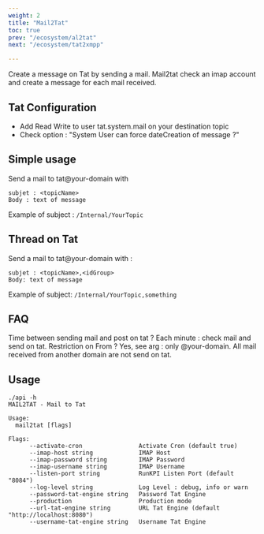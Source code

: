 ```yaml
---
weight: 2
title: "Mail2Tat"
toc: true
prev: "/ecosystem/al2tat"
next: "/ecosystem/tat2xmpp"

---
```


Create a message on Tat by sending a mail. Mail2tat check an imap account
and create a message for each mail received.

## Tat Configuration

* Add Read Write to user tat.system.mail on your destination topic
* Check option : "System User can force dateCreation of message ?"

## Simple usage

Send a mail to tat@your-domain with
```
subjet : <topicName>
Body : text of message
```
Example of subject : `/Internal/YourTopic`

## Thread on Tat

Send a mail to tat@your-domain with :
```
subjet : <topicName>,<idGroup>
Body: text of message
```

Example of subject: `/Internal/YourTopic,something`

## FAQ
Time between sending mail and post on tat ? Each minute : check mail and send on tat.
Restriction on From ? Yes, see arg  : only @your-domain. All mail received from another domain are not send on tat.

## Usage

```
./api -h
MAIL2TAT - Mail to Tat

Usage:
  mail2tat [flags]

Flags:
      --activate-cron                Activate Cron (default true)
      --imap-host string             IMAP Host
      --imap-password string         IMAP Password
      --imap-username string         IMAP Username
      --listen-port string           RunKPI Listen Port (default "8084")
      --log-level string             Log Level : debug, info or warn
      --password-tat-engine string   Password Tat Engine
      --production                   Production mode
      --url-tat-engine string        URL Tat Engine (default "http://localhost:8080")
      --username-tat-engine string   Username Tat Engine
```
